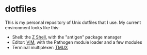 dotfiles
========

This is my personal repository of Unix dotfiles that I use. My current environment looks like this:

- Shell: the [Z Shell](http://www.zsh.org), with the "antigen" package manager
- Editor: [VIM](http://www.vim.org), with the Pathogen module loader and a few modules
- Terminal multiplexer: [TMUX](http://tmux.sourceforge.net)

